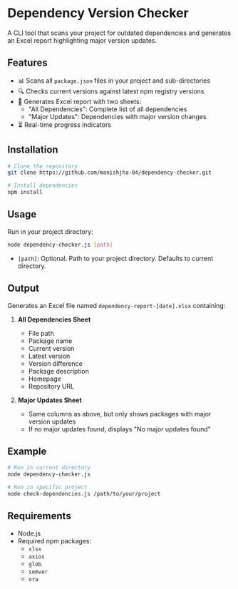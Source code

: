 # Dependency Version Checker

A CLI tool that scans your project for outdated dependencies and generates an Excel report highlighting major version updates.

## Features

- 📊 Scans all `package.json` files in your project and sub-directories
- 🔍 Checks current versions against latest npm registry versions
- 📑 Generates Excel report with two sheets:
  - "All Dependencies": Complete list of all dependencies
  - "Major Updates": Dependencies with major version changes
- ⏳ Real-time progress indicators

## Installation

```bash
# Clone the repository
git clone https://github.com/manishjha-04/dependency-checker.git

# Install dependencies
npm install
```

## Usage

Run in your project directory:
```bash
node dependency-checker.js [path]
```
- `[path]`: Optional. Path to your project directory. Defaults to current directory.

## Output

Generates an Excel file named `dependency-report-[date].xlsx` containing:

1. **All Dependencies Sheet**
   - File path
   - Package name
   - Current version
   - Latest version
   - Version difference
   - Package description
   - Homepage
   - Repository URL

2. **Major Updates Sheet**
   - Same columns as above, but only shows packages with major version updates
   - If no major updates found, displays "No major updates found"

## Example

```bash
# Run in current directory
node dependency-checker.js

# Run in specific project
node check-dependencies.js /path/to/your/project
```

## Requirements

- Node.js
- Required npm packages:
  - `xlsx`
  - `axios`
  - `glob`
  - `semver`
  - `ora`
